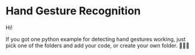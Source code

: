 # Hand Gesture Recognition

Hi!

If you got one python example for detecting hand gestures working, just pick one of the folders and add your code, or create your own folder. 🙋🏻‍♂️
